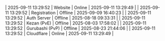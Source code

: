 | 2025-09-11 13:29:52 | Website | Online | 2025-09-11 13:29:49 |
| 2025-09-11 13:29:52 | Registration | Offline | 2025-09-09 16:40:23 |
| 2025-09-11 13:29:52 | Auth Server | Offline | 2025-08-18 09:33:31 |
| 2025-09-11 13:29:52 | Kezan (PvE) | Offline | 2025-08-03 17:58:02 |
| 2025-09-11 13:29:52 | Gurubashi (PvP) | Offline | 2025-08-23 21:44:06 |
| 2025-09-11 13:29:52 | Cloudflare | Online | 2025-09-11 13:29:49 |
